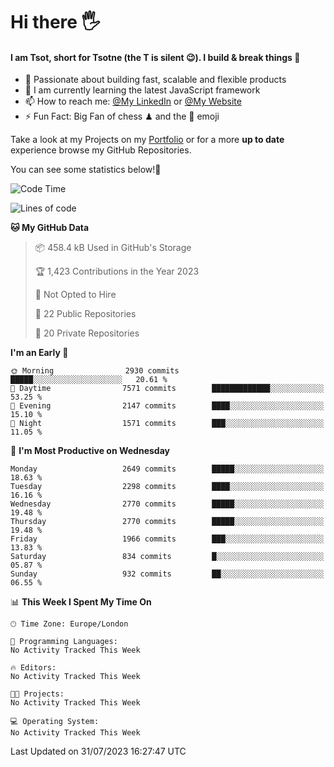 # Hi there :raised_hand_with_fingers_splayed:
#### I am Tsot, short for Tsotne (the T is silent :wink:). I build & break things :space_invader:
- :telescope: Passionate about building fast, scalable and flexible products
- :seedling: I am currently learning the latest JavaScript framework 
- :mailbox: How to reach me: [@My LinkedIn](https://www.linkedin.com/in/tsotne-gvadzabia/) or [@My Website](https://tsotne.co.uk/contact)
- :zap: Fun Fact: Big Fan of chess ♟ and the 👾 emoji

Take a look at my Projects on my [Portfolio](https://tsotne.co.uk/) or for a more **up to date** experience browse my GitHub Repositories.

You can see some statistics below!:space_invader:
<!--START_SECTION:waka-->
![Code Time](http://img.shields.io/badge/Code%20Time-761%20hrs%202%20mins-blue)

![Lines of code](https://img.shields.io/badge/From%20Hello%20World%20I%27ve%20Written-6.8%20million%20lines%20of%20code-blue)

**🐱 My GitHub Data** 

> 📦 458.4 kB Used in GitHub's Storage 
 > 
> 🏆 1,423 Contributions in the Year 2023
 > 
> 🚫 Not Opted to Hire
 > 
> 📜 22 Public Repositories 
 > 
> 🔑 20 Private Repositories 
 > 
**I'm an Early 🐤** 

```text
🌞 Morning                2930 commits        █████░░░░░░░░░░░░░░░░░░░░   20.61 % 
🌆 Daytime                7571 commits        █████████████░░░░░░░░░░░░   53.25 % 
🌃 Evening                2147 commits        ████░░░░░░░░░░░░░░░░░░░░░   15.10 % 
🌙 Night                  1571 commits        ███░░░░░░░░░░░░░░░░░░░░░░   11.05 % 
```
📅 **I'm Most Productive on Wednesday** 

```text
Monday                   2649 commits        █████░░░░░░░░░░░░░░░░░░░░   18.63 % 
Tuesday                  2298 commits        ████░░░░░░░░░░░░░░░░░░░░░   16.16 % 
Wednesday                2770 commits        █████░░░░░░░░░░░░░░░░░░░░   19.48 % 
Thursday                 2770 commits        █████░░░░░░░░░░░░░░░░░░░░   19.48 % 
Friday                   1966 commits        ███░░░░░░░░░░░░░░░░░░░░░░   13.83 % 
Saturday                 834 commits         █░░░░░░░░░░░░░░░░░░░░░░░░   05.87 % 
Sunday                   932 commits         ██░░░░░░░░░░░░░░░░░░░░░░░   06.55 % 
```


📊 **This Week I Spent My Time On** 

```text
🕑︎ Time Zone: Europe/London

💬 Programming Languages: 
No Activity Tracked This Week

🔥 Editors: 
No Activity Tracked This Week

🐱‍💻 Projects: 
No Activity Tracked This Week

💻 Operating System: 
No Activity Tracked This Week
```


 Last Updated on 31/07/2023 16:27:47 UTC
<!--END_SECTION:waka-->
